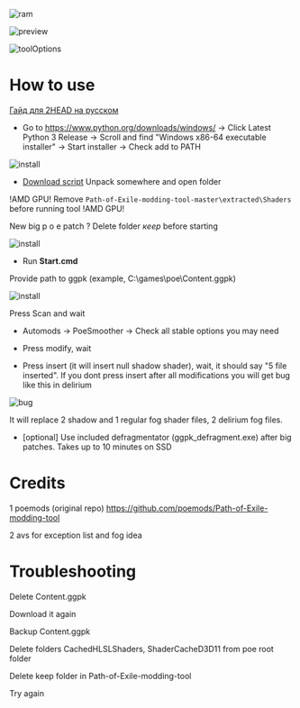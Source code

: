 ![ram](https://cdn.discordapp.com/attachments/681946378473046060/695428210011406366/unknown.png)

![preview](https://i.imgur.com/dbS7kl9.jpg)

![toolOptions](https://i.imgur.com/8BFEF2a.png)

# How to use

[Гайд для 2HEAD на русском](https://youtu.be/JfGD9HfGwp4)

* Go to https://www.python.org/downloads/windows/ -> Click Latest Python 3 Release -> Scroll and find "Windows x86-64 executable installer" -> Start installer -> Check add to PATH

![install](https://i.imgur.com/WGL3CSw.png)

* [Download script](https://github.com/vadash/Path-of-Exile-modding-tool/archive/master.zip) Unpack somewhere and open folder

!AMD GPU! Remove `Path-of-Exile-modding-tool-master\extracted\Shaders` before running tool !AMD GPU!

New big p o e patch ? Delete folder *кeeр* before starting

![install](https://i.imgur.com/5fpbdHL.png)

* Run **Start.cmd** 

Provide path to ggpk (example, C:\games\poe\Content.ggpk)

![install](https://i.imgur.com/QFt4iM1.png)

Press Scan and wait

* Automods -> PoeSmoother -> Check all stable options you may need

* Press modify, wait

* Press insert (it will insert null shadow shader), wait, it should say "5 file inserted". If you dont press insert after all modifications you will get bug like this in delirium

![bug](https://i.imgur.com/q7tW2wr.png)

It will replace 2 shadow and 1 regular fog shader files, 2 delirium fog files.

* [optional] Use included defragmentator (ggpk_defragment.exe) after big patches. Takes up to 10 minutes on SSD

# Credits

1 poemods (original repo)
https://github.com/poemods/Path-of-Exile-modding-tool

2 avs for exception list and fog idea

# Troubleshooting

Delete Content.ggpk

Download it again

Backup Content.ggpk

Delete folders CachedHLSLShaders, ShaderCacheD3D11 from poe root folder

Delete keep folder in Path-of-Exile-modding-tool

Try again
